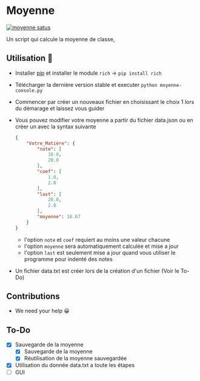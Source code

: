 # Moyenne

[![moyenne satus](https://gitlab.com/DarkOnion0/moyenne-python/badges/master/pipeline.svg "Gitlab pipeline")](https://gitlab.com/DarkOnion0/moyenne-python/-/pipelines/latest)

Un script qui calcule la moyenne de classe,

## Utilisation :rocket:
* Installer [pip](https://pypi.org/project/pip/) et installer le module `rich` -> `pip install rich`
* Télécharger la dernière version stable et executer `python moyenne-console.py`
* Commencer par créer un nouveaux fichier en choisissant le choix 1 lors du démarage et laissez vous guider  
* Vous pouvez modifier votre moyenne a partir du fichier data.json ou en créer un avec la syntax suivante
  
  ```json
  {
      "Votre_Matière": {
          "note": [
              10.0,
              20.0
          ],
          "coef": [
              1.0,
              2.0
          ],
          "last": [
              20.0,
              2.0
          ],
          "moyenne": 16.67
      }
  }
  ```

  * l'option `note` et `coef` requiert au moins une valeur chacune
  * l'option `moyenne` sera automatiquement calculée et mise a jour 
  * l'option `last` est seulement mise a jour quand vous utiliser le programme pour indenté des notes
* Un fichier data.txt est créer lors de la création d'un fichier (Voir le To-Do)

## Contributions

* We need your help 😀

## To-Do

- [x] Sauvegarde de la moyenne
  - [x] Sauvegarde de la moyenne
  - [x] Réutilisation de la moyenne sauvegardée
- [x] Utilisation du donnée data.txt a toute les étapes
- [ ] GUI
